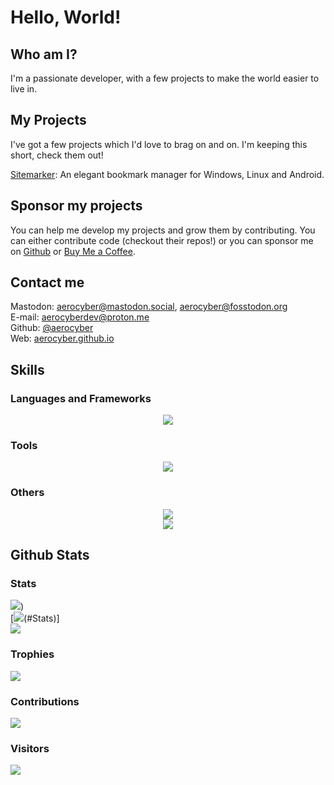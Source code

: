 # Hello, World!

## Who am I?

I'm a passionate developer, with a few projects to make the world easier to live in.

## My Projects

I've got a few projects which I'd love to brag on and on. I'm keeping this short, check them out!

[Sitemarker](https://github.com/aerocyber/sitemarker): An elegant bookmark manager for Windows, Linux and Android.

## Sponsor my projects

You can help me develop my projects and grow them by contributing. You can either contribute code (checkout their repos!) or you can sponsor me on [Github](https://github.com/sponsors/aerocyber) or [Buy Me a Coffee](https://buymeacoffee.com/aerocyber).

## Contact me

Mastodon: [aerocyber@mastodon.social](https://mastodon.social/@aerocyber@mastodon.social), [aerocyber@fosstodon.org](https://mastodon.social/@aerocyber@fosstodon.org) <br/>
E-mail: [aerocyberdev@proton.me](mailto:aerocyberdev@proton.me) <br/>
Github: [@aerocyber](https://github.com/aerocyber)<br/>
Web: [aerocyber.github.io](https://aerocyber.github.io)<br/>


## Skills

### Languages and Frameworks
<div align="center">
	<img src="https://go-skill-icons.vercel.app/api/icons?i=js,html,css,py,dart,flutter,c,java,lua,md,ts,bash,flask,react,bulma,gtk,kotlin,latex"/>
</div>

### Tools
<div align="center">
	<img src="https://go-skill-icons.vercel.app/api/icons?i=git,docker,firebase,mysql,sqlite,androidstudio,nodejs,npm,qt,github,githubactions,gitlab,anaconda"/>
</div>

### Others
<div align="center">
	<img src="https://go-skill-icons.vercel.app/api/icons?i=arch,kali,kde,linux,ubuntu,windows"/>
	<br>
	<img src="https://img.shields.io/badge/Inkscape-e0e0e0?style=for-the-badge&logo=inkscape&logoColor=080A13"/>
</div>

## Github Stats

### Stats

[![](https://github-readme-stats.vercel.app/api?username=aerocyber&theme=radical&hide_border=false&include_all_commits=true&count_private=true)](#Stats))<br/>
[![](https://github-readme-streak-stats.herokuapp.com/?user=aerocyber&theme=radical&hide_border=false)(#Stats)]<br/>
[![](https://github-readme-stats.vercel.app/api/top-langs/?username=aerocyber&theme=radical&hide_border=false&include_all_commits=true&count_private=true&layout=compact)](#STats)<br/>


### Trophies

[![](https://github-profile-trophy.vercel.app/?username=aerocyber&theme=radical&no-frame=false&no-bg=true&margin-w=4)](#Trophies)

### Contributions

[![](https://github-contributor-stats.vercel.app/api?username=aerocyber&limit=5&theme=monokai&combine_all_yearly_contributions=true)](#Contributions)

### Visitors

[![](https://visitcount.itsvg.in/api?id=aerocyber&icon=0&color=0)](#Visitors)
